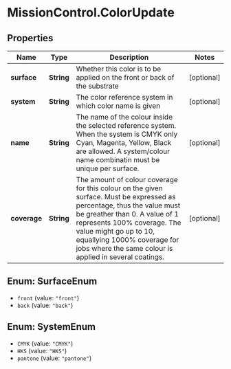 # MissionControl.ColorUpdate

## Properties
Name | Type | Description | Notes
------------ | ------------- | ------------- | -------------
**surface** | **String** | Whether this color is to be applied on the front or back of the substrate | [optional] 
**system** | **String** | The color reference system in which color name is given | [optional] 
**name** | **String** | The name of the colour inside the selected reference system. When the system is CMYK only Cyan, Magenta, Yellow, Black are allowed. A system/colour name combinatin must be unique per surface. | [optional] 
**coverage** | **String** | The amount of colour coverage for this colour on the given surface. Must be expressed as percentage, thus the value must be greather than 0. A value of 1 represents 100% coverage. The value might go up to 10, equallying 1000% coverage for jobs where the same colour is applied in several coatings. | [optional] 

<a name="SurfaceEnum"></a>
## Enum: SurfaceEnum

* `front` (value: `"front"`)
* `back` (value: `"back"`)


<a name="SystemEnum"></a>
## Enum: SystemEnum

* `CMYK` (value: `"CMYK"`)
* `HKS` (value: `"HKS"`)
* `pantone` (value: `"pantone"`)


